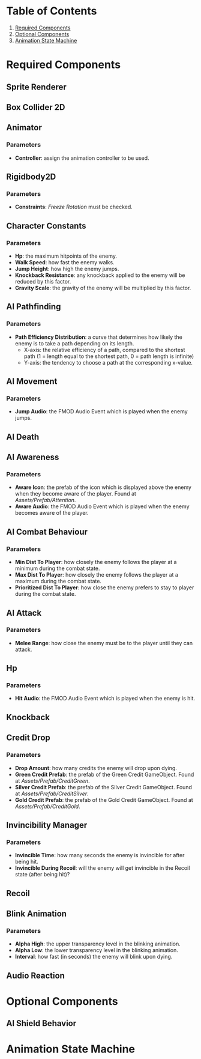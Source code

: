 
# Table of Contents
1. [Required Components](#required_components)
2. [Optional Components](#optional_components)
2. [Animation State Machine](#animation_state_machine)

Required Components <a name="required_components"></a>
===================

Sprite Renderer
---------------

Box Collider 2D
---------------

Animator
--------

### Parameters
* **Controller**: assign the animation controller to be used.

Rigidbody2D
-----------

### Parameters
* **Constraints**: *Freeze Rotation* must be checked.

Character Constants
-------------------

### Parameters
* **Hp**: the maximum hitpoints of the enemy.
* **Walk Speed**: how fast the enemy walks.
* **Jump Height**: how high the enemy jumps.
* **Knockback Resistance**: any knockback applied to the enemy will be reduced by this factor.
* **Gravity Scale**: the gravity of the enemy will be multiplied by this factor.

AI Pathfinding
--------------

### Parameters
* **Path Efficiency Distribution**: a curve that determines how likely the enemy is to take a path depending on its length.
	- X-axis: the relative efficiency of a path, compared to the shortest path (1 = length equal to the shortest path, 0 = path length is infinite)
	- Y-axis: the tendency to choose a path at the corresponding x-value.

AI Movement
-----------

### Parameters
* **Jump Audio**: the FMOD Audio Event which is played when the enemy jumps.

AI Death
--------

AI Awareness
------------

### Parameters
* **Aware Icon**: the prefab of the icon which is displayed above the enemy when they become aware of the player. Found at *Assets/Prefab/Attention*.
* **Aware Audio**: the FMOD Audio Event which is played when the enemy becomes aware of the player.

AI Combat Behaviour
-------------------

### Parameters
* **Min Dist To Player**: how closely the enemy follows the player at a minimum during the combat state.
* **Max Dist To Player**: how closely the enemy follows the player at a maximum during the combat state.
* **Prioritized Dist To Player**: how close the enemy prefers to stay to player during the combat state.

AI Attack
---------

### Parameters
* **Melee Range**: how close the enemy must be to the player until they can attack.

Hp
--

### Parameters
* **Hit Audio**: the FMOD Audio Event which is played when the enemy is hit.

Knockback
---------

Credit Drop
-----------

### Parameters
* **Drop Amount**: how many credits the enemy will drop upon dying.
* **Green Credit Prefab**: the prefab of the Green Credit GameObject. Found at *Assets/Prefab/CreditGreen*.
* **Silver Credit Prefab**: the prefab of the Silver Credit GameObject. Found at *Assets/Prefab/CreditSilver*.
* **Gold Credit Prefab**: the prefab of the Gold Credit GameObject. Found at *Assets/Prefab/CreditGold*.

Invincibility Manager
---------------------

### Parameters
* **Invincible Time**: how many seconds the enemy is invincible for after being hit.
* **Invincible During Recoil**: will the enemy will get invincible in the Recoil state (after being hit)?

Recoil
------

Blink Animation
---------------

### Parameters
* **Alpha High**: the upper transparency level in the blinking animation.
* **Alpha Low**: the lower transparency level in the blinking animation.
* **Interval**: how fast (in seconds) the enemy will blink upon dying.

Audio Reaction
--------------

Optional Components <a name="optional_components"></a>
===================

AI Shield Behavior
------------------

Animation State Machine <a name="animation_state_machine"></a>
=======================